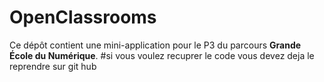 # OpenClassrooms

Ce dépôt contient une mini-application pour le P3 du parcours **Grande École du Numérique**.
#si vous voulez recuprer le code vous devez deja le reprendre sur git hub